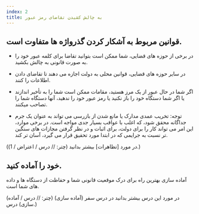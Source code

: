 ```yaml
---
index: 2
title: به چالش کشیدن تقاضای رمز عبور
---
```

## قوانین مربوط به آشکار کردن گذرواژه ها متفاوت است.

* در برخی از حوزه های قضایی، شما ممکن است بتوانید تقاضا برای کلمه عبور خود را به صورت قانونی به چالش بکشید.

* در سایر حوزه های قضایی، قوانین محلی به دولت اجازه می دهند تا تقاضای دادن اطلاعات را کنند.

* اگر شما در حال عبور از یک مرز هستید، مقامات ممکن است شما را به تأخیر اندازند یا اگر شما دستگاه خود را باز نکنید یا رمز عبور خود را ندهید، آنها دستگاه شما را تصاحب میکنند.

* توجه: تخریب عمدی مدارک یا مانع شدن از بازرسی می تواند به عنوان یک جرم جداگانه محقق شود، که اغلب با عواقب بسیار جدی مواجه است. در برخی موارد، این امر می تواند کار را برای دولت، برای اثبات و در نظر گرفتن مجازات های سنگین تر نسبت به جرایمی که در ابتدا مورد تحقیق قرار می گیرد، آسان تر کند.

(در مورد [تظاهرات] بیشتر بدانید (چتر: // درس / اعتراض / 1).)

## خود را آماده کنید.

آماده سازی بهترین راه برای درک موقعیت قانونی شما و حفاظت از دستگاه ها و داده های شما است.

(در مورد این درس بیشتر بدانید در درس سفر (آماده سازی) (چتر: // درس / آماده سازی) درس.)